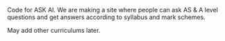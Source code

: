 Code for ASK AI. We are making a site where people can ask AS & A level questions and get answers according to syllabus and mark schemes.

May add other curriculums later.
